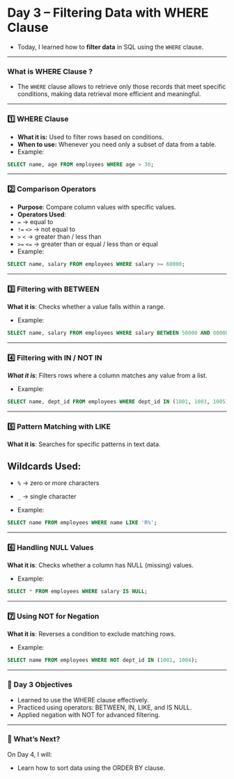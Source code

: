 # Day 3 – Filtering Data with WHERE Clause
- Today, I learned how to **filter data** in SQL using the `WHERE` clause.  
---

### What is WHERE Clause ?
- The `WHERE` clause allows to retrieve only those records that meet specific conditions, making data retrieval more efficient and meaningful.
---

### 1️⃣ WHERE Clause
- **What it is:** Used to filter rows based on conditions.  
- **When to use:** Whenever you need only a subset of data from a table.
- Example:
```sql
SELECT name, age FROM employees WHERE age > 30;
```
---

### 2️⃣ Comparison Operators
- **Purpose**: Compare column values with specific values.
- **Operators Used**:
- `=` → equal to
- `!=` `<>` → not equal to
- `>` `<` → greater than / less than
- `>=` `<=` → greater than or equal / less than or equal
- Example:
```sql
SELECT name, salary FROM employees WHERE salary >= 60000;
```
---

### 3️⃣ Filtering with BETWEEN
**What it is**: Checks whether a value falls within a range.
- Example:
```sql
SELECT name, salary FROM employees WHERE salary BETWEEN 50000 AND 80000;
```
---

### 4️⃣ Filtering with IN / NOT IN
***What it is***: Filters rows where a column matches any value from a list.
- Example:
```sql
SELECT name, dept_id FROM employees WHERE dept_id IN (1001, 1003, 1005);
```
---
### 5️⃣ Pattern Matching with LIKE
**What it is**: Searches for specific patterns in text data.
## Wildcards Used:
- `%` → zero or more characters
- `_` → single character

- Example:
```sql
SELECT name FROM employees WHERE name LIKE 'R%';
```
---

### 6️⃣ Handling NULL Values
**What it is**: Checks whether a column has NULL (missing) values.

- Example:
```sql
SELECT * FROM employees WHERE salary IS NULL;
```
---

### 7️⃣ Using NOT for Negation
**What it is**: Reverses a condition to exclude matching rows.

- Example:
```sql
SELECT name FROM employees WHERE NOT dept_id IN (1001, 1004);
```
---

### 🎯 Day 3 Objectives
- Learned to use the WHERE clause effectively.
- Practiced using operators: BETWEEN, IN, LIKE, and IS NULL.
- Applied negation with NOT for advanced filtering.
---

### 🚀 What’s Next?
On Day 4, I will:
- Learn how to sort data using the ORDER BY clause.
